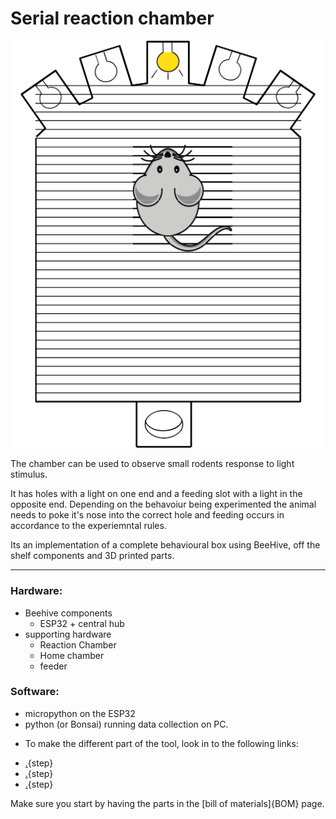 # Serial reaction chamber

  


![](images/box_sketch.png)



  


The chamber can be used to observe small rodents response to light stimulus. 

It has holes with a light on one end and a feeding slot with a light in the opposite end. Depending on the behavoiur being experimented the animal needs to poke it's nose into the correct hole and feeding occurs in accordance to the experiemntal rules.

 Its an implementation of a complete behavioural box using BeeHive, off the shelf components and 3D printed parts.
  
---
  
### Hardware:
- Beehive components
    -  ESP32 + central hub
- supporting hardware
    - Reaction Chamber
    - Home chamber
    -  feeder
   
  
### Software:
- micropython on the ESP32
- python (or Bonsai) running data collection on PC.

+ To make the different part of the tool, look in to the following links:
* [.](Printing_list.md){step}
* [.](testpage1.md){step}
* [.](testpage2.md){step}

Make sure you start by having the parts in the [bill of materials]{BOM} page.